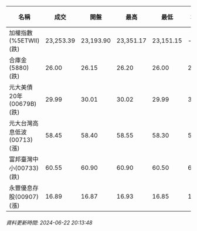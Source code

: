 | 名稱 | 成交 | 開盤 | 最高 | 最低 | 均價 | 成交金額(億) | 昨收 | 漲跌幅 | 漲跌 | 總量 | 昨量 | 振幅 |
| -------- | -------- | -------- | -------- |-------- | -------- | -------- |-------- |-------- |-------- | -------- | -------- |-------- |
|加權指數(%5ETWII) (跌)|23,253.39|23,193.90|23,351.17|23,151.15|-|6,281.28|23,406.10|0.65%|152.71|12,326,117|0|0.85%|
|合庫金(5880) (跌)|26.00|26.15|26.20|26.00|26.04|5.41|26.15|0.57%|0.15|20,780|8,093|0.76%|
|元大美債20年(00679B) (跌)|29.99|30.01|30.02|29.99|30.01|11.25|30.12|0.43%|0.13|37,480|46,094|0.10%|
|元大台灣高息低波(00713) (漲)|58.45|58.40|58.55|58.30|58.40|6.96|58.40|0.09%|0.05|11,911|14,753|0.43%|
|富邦臺灣中小(00733) (跌)|60.55|60.90|60.90|60.50|60.65|0.814|61.05|0.82%|0.50|1,342|1,805|0.66%|
|永豐優息存股(00907) (漲)|16.89|16.87|16.93|16.85|16.89|0.876|16.85|0.24%|0.04|5,189|6,714|0.47%|
###### 資料更新時間: 2024-06-22 20:13:48